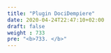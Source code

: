 ```yaml
---
title: "Plugin DociDempiere"
date: 2020-04-24T22:47:10+02:00
draft: false
weight : 733
pre: "<b>733. </b>"
---
```



